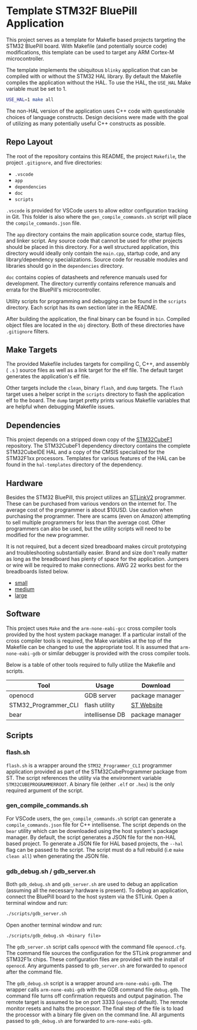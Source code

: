 # Template STM32F BluePill Application

This project serves as a template for Makefle based projects targeting the
STM32 BluePill board. With Makefile (and potentially source code) modifications,
this template can be used to target any ARM Cortex-M microcontroller.

The template implements the ubiquitous `blinky` application that can be
compiled with or without the STM32 HAL library. By default the Makefile
compiles the application without the HAL. To use the HAL, the `USE_HAL`
Make variable must be set to 1.

```bash
USE_HAL=1 make all
```

The non-HAL version of the application uses C++ code with questionable choices
of language constructs. Design decisions were made with the goal of utilizing
as many potentially useful C++ constructs as possible.

## Repo Layout

The root of the repository contains this README, the project `Makefile`, the
project `.gitignore`, and five directories:

- `.vscode`
- `app`
- `dependencies`
- `doc`
- `scripts`

`.vscode` is provided for VSCode users to allow editor configuration tracking
in Git. This folder is also where the `gen_compile_commands.sh` script will
place the `compile_commands.json` file.

The `app` directory contains the main application source code, startup files,
and linker script. Any source code that cannot be used for other projects
should be placed in this directory. For a well structured application, this
directory would ideally only contain the `main.cpp`, startup code, and any
library/dependency specializations. Source code for reusable modules and
libraries should go in the `dependencies` directory.

`doc` contains copies of datasheets and reference manuals used for development.
The directory currently contains reference manuals and errata for the
BluePill's microcontroller.

Utility scripts for programming and debugging can be found in the `scripts`
directory. Each script has its own section later in the README.

After building the application, the final binary can be found in `bin`.
Compiled object files are located in the `obj` directory. Both of these
directories have `.gitignore` filters.

## Make Targets

The provided Makefile includes targets for compiling C, C++, and assembly
( `.s` ) source files as well as a link target for the elf file. The default
target generates the application's elf file.

Other targets include the `clean`, binary `flash`, and `dump` targets. The
`flash` target uses a helper script in the `scripts` directory to flash the
application elf to the board. The `dump` target pretty prints various
Makefile variables that are helpful when debugging Makefile issues.

## Dependencies

This project depends on a stripped down copy of the
[STM32CubeF1](https://github.com/STMicroelectronics/STM32CubeF1) repository.
The STM32CubeF1 dependency directory contains the complete STM32CubeIDE HAL and
a copy of the CMSIS specialized for the STM32F1xx processors. Templates for
various features of the HAL can be found in the `hal-templates` directory of
the dependency.

## Hardware

Besides the STM32 BluePill, this project utilizes an
[STLinkV2](https://www.amazon.com/HiLetgo-Emulator-Downloader-Programmer-STM32F103C8T6/dp/B07SQV6VLZ/ref=sr_1_3?keywords=st-link+v2&qid=1668131513&sr=8-3)
programmer. These can be purchased from various vendors on the internet for.
The average cost of the programmer is about $10USD. Use caution when purchasing
the programmer. There are scams (even on Amazon) attempting to sell multiple
programmers for less than the average cost. Other programmers can also be used,
but the utility scripts will need to be modified for the new programmer.

It is not required, but a decent sized breadboard makes circuit prototyping and
troubleshooting substantially easier. Brand and size don't really matter as
long as the breadboard has plenty of space for the application. Jumpers or wire
will be required to make connections. AWG 22 works best for the breadboards
listed below.

- [small](https://www.amazon.com/DEYUE-breadboard-Set-Prototype-Board/dp/B07LFD4LT6/ref=sr_1_5?keywords=breadboard&qid=1668135739&sr=8-5)
- [medium](https://www.amazon.com/EL-CP-003-Breadboard-Solderless-Distribution-Connecting/dp/B01EV6LJ7G/ref=sr_1_12?keywords=breadboard&qid=1668135739&sr=8-12)
- [large](https://www.amazon.com/Makeronics-3220-Point-Solderless-Breadboard/dp/B07D5VN89C/ref=sr_1_10?keywords=breadboard&qid=1668135739&sr=8-10)

## Software

This project uses `Make` and the `arm-none-eabi-gcc` cross compiler tools
provided by the host system package manager. If a particular install of the
cross compiler tools is required, the Make variables at the top of the
Makefile can be changed to use the appropriate tool. It is assumed that
`arm-none-eabi-gdb` or similar debugger is provided with the cross compiler
tools.

Below is a table of other tools required to fully utilize the Makefile and
scripts.

| Tool                 | Usage           | Download        |
|----------------------|-----------------|-----------------|
| openocd              | GDB server      | package manager |
| STM32_Programmer_CLI | flash utility   | [ST Website](https://www.st.com/en/development-tools/stm32cubeprog.html) |
| bear                 | intellisense DB | package manager |

## Scripts

### **flash.sh**

`flash.sh` is a wrapper around the `STM32_Programmer_CLI` programmer
application provided as part of the STM32CubeProgrammer package from ST. The
script references the utility via the environment variable
`STM32CUBEPROGRAMMERROOT`. A binary file (either `.elf` or `.hex`) is the only
required argument of the script.

### **gen_compile_commands.sh**

For VSCode users, the `gen_compile_commands.sh` script can generate a
`compile_commands.json` file for C++ intellisense. The script depends on the
`bear` utility which can be downloaded using the host system's package manager.
By default, the script generates a JSON file for the non-HAL based project. To
generate a JSON file for HAL based projects, the `--hal` flag can be passed to
the script. The script must do a full rebuild (i.e `make clean all`) when
generating the JSON file.

### **gdb_debug.sh / gdb_server.sh**

Both `gdb_debug.sh` and `gdb_server.sh` are used to debug an application
(assuming all the necessary hardware is present). To debug an application,
connect the BluePill board to the host system via the STLink. Open a terminal
window and run:

```bash
./scripts/gdb_server.sh
```

Open another terminal window and run:
```
./scripts/gdb_debug.sh <binary file>
```

The `gdb_server.sh` script calls `openocd` with the command file `openocd.cfg`.
The command file sources the configuration for the STLink programmer and
STM32F1x chips. These configuration files are provided with the install of
`openocd`. Any arguments passed to `gdb_server.sh` are forwarded to `openocd`
after the command file.

The `gdb_debug.sh` script is a wrapper around `arm-none-eabi-gdb`. The wrapper
calls `arm-none-eabi-gdb` with the GDB command file `debug.gdb`. The command
file turns off confirmation requests and output pagination. The remote target
is assumed to be on port 3333 (`openocd` default). The remote monitor resets
and halts the processor. The final step of the file is to load the processor
with a binary file given on the command line. All arguments passed to
`gdb_debug.sh` are forwarded to `arm-none-eabi-gdb`.
